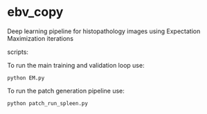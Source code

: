 # ebv_copy
Deep learning pipeline for histopathology images using Expectation Maximization iterations

scripts:

To run the main training and validation loop use:
```
python EM.py
```

To run the patch generation pipeline use:

```
python patch_run_spleen.py
```
